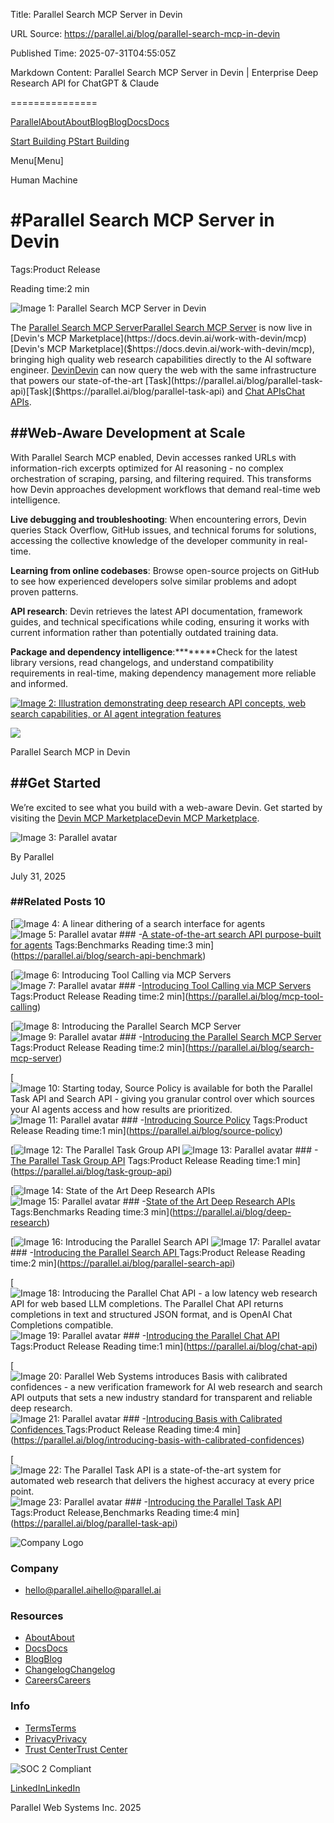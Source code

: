 Title: Parallel Search MCP Server in Devin

URL Source: https://parallel.ai/blog/parallel-search-mcp-in-devin

Published Time: 2025-07-31T04:55:05Z

Markdown Content:
Parallel Search MCP Server in Devin | Enterprise Deep Research API for ChatGPT & Claude

===============

[Parallel](https://parallel.ai/)[About](https://parallel.ai/about)[About](https://parallel.ai/about)[Blog](https://parallel.ai/blog)[Blog](https://parallel.ai/blog)[Docs](https://docs.parallel.ai/introduction/quickstart)[Docs](https://docs.parallel.ai/introduction/quickstart)

[Start Building P](https://platform.parallel.ai/)[Start Building](https://platform.parallel.ai/)

Menu[Menu]

Human Machine

#Parallel Search MCP Server in Devin
====================================

Tags:Product Release

Reading time:2 min

![Image 1: Parallel Search MCP Server in Devin](https://parallel.ai/_next/image?url=https%3A%2F%2Fcdn.sanity.io%2Fimages%2F5hzduz3y%2Fproduction%2Fdfc00df5061085ec771f28d263b231d4c53747c3-1600x1044.png&w=3840&q=75)

The [Parallel Search MCP Server](https://parallel.ai/blog/search-mcp-server)[Parallel Search MCP Server]($https://parallel.ai/blog/search-mcp-server) is now live in [Devin's MCP Marketplace](https://docs.devin.ai/work-with-devin/mcp)[Devin's MCP Marketplace]($https://docs.devin.ai/work-with-devin/mcp), bringing high quality web research capabilities directly to the AI software engineer. [Devin](https://devin.ai/)[Devin]($https://devin.ai/) can now query the web with the same infrastructure that powers our state-of-the-art [Task](https://parallel.ai/blog/parallel-task-api)[Task]($https://parallel.ai/blog/parallel-task-api) and [Chat APIs](https://parallel.ai/blog/chat-api)[Chat APIs]($https://parallel.ai/blog/chat-api).

##****Web-Aware Development at Scale****
----------------------------------------

With Parallel Search MCP enabled, Devin accesses ranked URLs with information-rich excerpts optimized for AI reasoning - no complex orchestration of scraping, parsing, and filtering required. This transforms how Devin approaches development workflows that demand real-time web intelligence.

****Live debugging and troubleshooting****: When encountering errors, Devin queries Stack Overflow, GitHub issues, and technical forums for solutions, accessing the collective knowledge of the developer community in real-time.

****Learning from online codebases****: Browse open-source projects on GitHub to see how experienced developers solve similar problems and adopt proven patterns.

****API research****: Devin retrieves the latest API documentation, framework guides, and technical specifications while coding, ensuring it works with current information rather than potentially outdated training data.

****Package and dependency intelligence****:********Check for the latest library versions, read changelogs, and understand compatibility requirements in real-time, making dependency management more reliable and informed.

[![Image 2: Illustration demonstrating deep research API concepts, web search capabilities, or AI agent integration features](https://parallel.ai/_next/image?url=https%3A%2F%2Fcdn.sanity.io%2Fimages%2F5hzduz3y%2Fproduction%2Fde636b7d3051229eb711d95ec46b63944143dba1-1316x1080.gif&w=3840&q=75)](https://docs.devin.ai/work-with-devin/mcp)

![](https://cdn.sanity.io/images/5hzduz3y/production/de636b7d3051229eb711d95ec46b63944143dba1-1316x1080.gif)

Parallel Search MCP in Devin

##****Get Started****
---------------------

We’re excited to see what you build with a web-aware Devin. Get started by visiting the [Devin MCP Marketplace](https://docs.devin.ai/work-with-devin/mcp)[Devin MCP Marketplace]($https://docs.devin.ai/work-with-devin/mcp).

![Image 3: Parallel avatar](https://parallel.ai/_next/image?url=https%3A%2F%2Fcdn.sanity.io%2Fimages%2F5hzduz3y%2Fproduction%2F9a2c0f2e9634a95512da83f8354aef9d5bf400aa-128x128.png&w=64&q=75)

By Parallel

July 31, 2025

### ##Related Posts 10

[![Image 4: A linear dithering of a search interface for agents](https://parallel.ai/_next/image?url=https%3A%2F%2Fcdn.sanity.io%2Fimages%2F5hzduz3y%2Fproduction%2Fcf3d3b4112c8ab27af1a56442e549a6c9fb2b220-1600x1064.png&w=3840&q=75) ![Image 5: Parallel avatar](https://parallel.ai/_next/image?url=https%3A%2F%2Fcdn.sanity.io%2Fimages%2F5hzduz3y%2Fproduction%2F9a2c0f2e9634a95512da83f8354aef9d5bf400aa-128x128.png&w=64&q=75) ### -[A state-of-the-art search API purpose-built for agents](https://parallel.ai/blog/search-api-benchmark) Tags:Benchmarks Reading time:3 min](https://parallel.ai/blog/search-api-benchmark)

[![Image 6: Introducing Tool Calling via MCP Servers](https://parallel.ai/_next/image?url=https%3A%2F%2Fcdn.sanity.io%2Fimages%2F5hzduz3y%2Fproduction%2Fe220ba8a89dfaeb943f943fc92636629a0b9ba14-1600x1600.png&w=3840&q=75) ![Image 7: Parallel avatar](https://parallel.ai/_next/image?url=https%3A%2F%2Fcdn.sanity.io%2Fimages%2F5hzduz3y%2Fproduction%2F9a2c0f2e9634a95512da83f8354aef9d5bf400aa-128x128.png&w=64&q=75) ### -[Introducing Tool Calling via MCP Servers](https://parallel.ai/blog/mcp-tool-calling) Tags:Product Release Reading time:2 min](https://parallel.ai/blog/mcp-tool-calling)

[![Image 8: Introducing the Parallel Search MCP Server ](https://parallel.ai/_next/image?url=https%3A%2F%2Fcdn.sanity.io%2Fimages%2F5hzduz3y%2Fproduction%2F32cf3f1026d452dbaed58e8df4d7b487166d423a-1972x1972.png&w=3840&q=75) ![Image 9: Parallel avatar](https://parallel.ai/_next/image?url=https%3A%2F%2Fcdn.sanity.io%2Fimages%2F5hzduz3y%2Fproduction%2F9a2c0f2e9634a95512da83f8354aef9d5bf400aa-128x128.png&w=64&q=75) ### -[Introducing the Parallel Search MCP Server ](https://parallel.ai/blog/search-mcp-server) Tags:Product Release Reading time:2 min](https://parallel.ai/blog/search-mcp-server)

[![Image 10: Starting today, Source Policy is available for both the Parallel Task API and Search API - giving you granular control over which sources your AI agents access and how results are prioritized.](https://parallel.ai/_next/image?url=https%3A%2F%2Fcdn.sanity.io%2Fimages%2F5hzduz3y%2Fproduction%2F9eec7c7314218135df8fd7a83b1c6d3b953eece9-1528x1016.png&w=3840&q=75) ![Image 11: Parallel avatar](https://parallel.ai/_next/image?url=https%3A%2F%2Fcdn.sanity.io%2Fimages%2F5hzduz3y%2Fproduction%2F9a2c0f2e9634a95512da83f8354aef9d5bf400aa-128x128.png&w=64&q=75) ### -[Introducing Source Policy](https://parallel.ai/blog/source-policy) Tags:Product Release Reading time:1 min](https://parallel.ai/blog/source-policy)

[![Image 12: The Parallel Task Group API](https://parallel.ai/_next/image?url=https%3A%2F%2Fcdn.sanity.io%2Fimages%2F5hzduz3y%2Fproduction%2F5b63138a650248d4454f306ba72d99dc1572e08a-1600x946.png&w=3840&q=75) ![Image 13: Parallel avatar](https://parallel.ai/_next/image?url=https%3A%2F%2Fcdn.sanity.io%2Fimages%2F5hzduz3y%2Fproduction%2F9a2c0f2e9634a95512da83f8354aef9d5bf400aa-128x128.png&w=64&q=75) ### -[The Parallel Task Group API](https://parallel.ai/blog/task-group-api) Tags:Product Release Reading time:1 min](https://parallel.ai/blog/task-group-api)

[![Image 14: State of the Art Deep Research APIs](https://parallel.ai/_next/image?url=https%3A%2F%2Fcdn.sanity.io%2Fimages%2F5hzduz3y%2Fproduction%2F897a6d4a4d5caf5657b59cdc1dc99de0641c66df-1600x900.png&w=3840&q=75) ![Image 15: Parallel avatar](https://parallel.ai/_next/image?url=https%3A%2F%2Fcdn.sanity.io%2Fimages%2F5hzduz3y%2Fproduction%2F9a2c0f2e9634a95512da83f8354aef9d5bf400aa-128x128.png&w=64&q=75) ### -[State of the Art Deep Research APIs](https://parallel.ai/blog/deep-research) Tags:Benchmarks Reading time:3 min](https://parallel.ai/blog/deep-research)

[![Image 16: Introducing the Parallel Search API ](https://parallel.ai/_next/image?url=https%3A%2F%2Fcdn.sanity.io%2Fimages%2F5hzduz3y%2Fproduction%2Ff61c8461515390c7e546ee3ac1b470a4f79084cc-2560x1704.png&w=3840&q=75) ![Image 17: Parallel avatar](https://parallel.ai/_next/image?url=https%3A%2F%2Fcdn.sanity.io%2Fimages%2F5hzduz3y%2Fproduction%2F9a2c0f2e9634a95512da83f8354aef9d5bf400aa-128x128.png&w=64&q=75) ### -[Introducing the Parallel Search API ](https://parallel.ai/blog/parallel-search-api) Tags:Product Release Reading time:2 min](https://parallel.ai/blog/parallel-search-api)

[![Image 18: Introducing the Parallel Chat API - a low latency web research API for web based LLM completions. The Parallel Chat API returns completions in text and structured JSON format, and is OpenAI Chat Completions compatible. ](https://parallel.ai/_next/image?url=https%3A%2F%2Fcdn.sanity.io%2Fimages%2F5hzduz3y%2Fproduction%2F780ef9d2c09f2e3526a0d11a4bda9eb0a45ef391-2560x1704.jpg&w=3840&q=75) ![Image 19: Parallel avatar](https://parallel.ai/_next/image?url=https%3A%2F%2Fcdn.sanity.io%2Fimages%2F5hzduz3y%2Fproduction%2F9a2c0f2e9634a95512da83f8354aef9d5bf400aa-128x128.png&w=64&q=75) ### -[Introducing the Parallel Chat API ](https://parallel.ai/blog/chat-api) Tags:Product Release Reading time:1 min](https://parallel.ai/blog/chat-api)

[![Image 20: Parallel Web Systems introduces Basis with calibrated confidences - a new verification framework for AI web research and search API outputs that sets a new industry standard for transparent and reliable deep research. ](https://parallel.ai/_next/image?url=https%3A%2F%2Fcdn.sanity.io%2Fimages%2F5hzduz3y%2Fproduction%2F20273a28dbb0a5ee55784f4c9f7050427094f4eb-2672x1512.png&w=3840&q=75) ![Image 21: Parallel avatar](https://parallel.ai/_next/image?url=https%3A%2F%2Fcdn.sanity.io%2Fimages%2F5hzduz3y%2Fproduction%2F9a2c0f2e9634a95512da83f8354aef9d5bf400aa-128x128.png&w=64&q=75) ### -[Introducing Basis with Calibrated Confidences ](https://parallel.ai/blog/introducing-basis-with-calibrated-confidences) Tags:Product Release Reading time:4 min](https://parallel.ai/blog/introducing-basis-with-calibrated-confidences)

[![Image 22: The Parallel Task API is a state-of-the-art system for automated web research that delivers the highest accuracy at every price point. ](https://parallel.ai/_next/image?url=https%3A%2F%2Fcdn.sanity.io%2Fimages%2F5hzduz3y%2Fproduction%2F96491c652ee4988fd9866d1b7619407582879e64-2576x1448.png&w=3840&q=75) ![Image 23: Parallel avatar](https://parallel.ai/_next/image?url=https%3A%2F%2Fcdn.sanity.io%2Fimages%2F5hzduz3y%2Fproduction%2F9a2c0f2e9634a95512da83f8354aef9d5bf400aa-128x128.png&w=64&q=75) ### -[Introducing the Parallel Task API](https://parallel.ai/blog/parallel-task-api) Tags:Product Release,Benchmarks Reading time:4 min](https://parallel.ai/blog/parallel-task-api)

![Company Logo](https://parallel.ai/parallel-logo-540.png)

### Company

*   [hello@parallel.ai](mailto:hello@parallel.ai)[hello@parallel.ai](mailto:hello@parallel.ai)

### Resources

*   [About](https://parallel.ai/about)[About](https://parallel.ai/about)
*   [Docs](https://docs.parallel.ai/)[Docs](https://docs.parallel.ai)
*   [Blog](https://parallel.ai/blog)[Blog](https://parallel.ai/blog)
*   [Changelog](https://docs.parallel.ai/resources/changelog)[Changelog](https://docs.parallel.ai/resources/changelog)
*   [Careers](https://jobs.ashbyhq.com/parallel)[Careers](https://jobs.ashbyhq.com/parallel)

### Info

*   [Terms](https://parallel.ai/terms-of-service)[Terms](https://parallel.ai/terms-of-service)
*   [Privacy](https://parallel.ai/privacy-policy)[Privacy](https://parallel.ai/privacy-policy)
*   [Trust Center](https://trust.parallel.ai/)[Trust Center](https://trust.parallel.ai/)

![SOC 2 Compliant](https://parallel.ai/soc2.svg)

[LinkedIn](https://www.linkedin.com/company/parallel-web/about/)[LinkedIn](https://www.linkedin.com/company/parallel-web/about/)

Parallel Web Systems Inc. 2025
